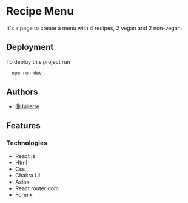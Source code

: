 # Recipe Menu

It's a page to create a menu with 4 recipes, 2 vegan and 2 non-vegan.

## Deployment

To deploy this project run

```bash
  npm run dev
```


## Authors

- [@Julierre](https://www.github.com/JuliErre)


## Features

### Technologies 
- React js
- Html
- Css
- Chakra UI
- Axios
- React router dom
- Formik
